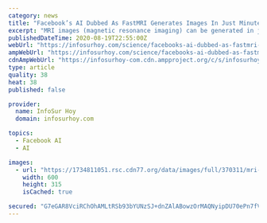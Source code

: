 ```yaml
---
category: news
title: "Facebook’s AI Dubbed As FastMRI Generates Images In Just Minutes By Using a Quarter of Traditional Required Data"
excerpt: "MRI images (magnetic resonance imaging) can be generated in just a few minutes using Facebook's artificial intelligence (AI). In collaboration with NYU"
publishedDateTime: 2020-08-19T22:55:00Z
webUrl: "https://infosurhoy.com/science/facebooks-ai-dubbed-as-fastmri-generates-images-in-just-minutes-by-using-a-quarter-of-traditional-required-data/"
ampWebUrl: "https://infosurhoy.com/science/facebooks-ai-dubbed-as-fastmri-generates-images-in-just-minutes-by-using-a-quarter-of-traditional-required-data/amp/"
cdnAmpWebUrl: "https://infosurhoy-com.cdn.ampproject.org/c/s/infosurhoy.com/science/facebooks-ai-dubbed-as-fastmri-generates-images-in-just-minutes-by-using-a-quarter-of-traditional-required-data/amp/"
type: article
quality: 38
heat: 38
published: false

provider:
  name: InfoSur Hoy
  domain: infosurhoy.com

topics:
  - Facebook AI
  - AI

images:
  - url: "https://1734811051.rsc.cdn77.org/data/images/full/370311/mri-images-can-be-generated-using-facebooks-ai-requiring-only-a-quarter-of-the-traditional-mris.jpg?w=600?w=650"
    width: 600
    height: 315
    isCached: true

secured: "G7eGAR8VciRChOhAMLtRSb93bYUNzSJ+dnZAlABowzOrMAQNyipDU70ePn7fVWRaA2ii2J2IoZXeRlVVIQq9t4O6l3j404m0f/8jKy4jR+DUsVFvC+Xjx0dpv+Ml79Bx9duTyjocOQkw5/iK4klqtv35VOvtAtvsyASnB7SFmTUFjanxpqpFKw7uCBnfOWeGQrZyA6DH9pL8xewbasq32r66/xeq+i2TccqX8pIMsTCdhOLPHdcemwbDEDSrjQU3u0kMuM2tdTMVHoFFlpvvUclKagRvIIxUH6d9sstIEc6B11cjgO0s4Er4tceQjHxIaRLplDjpRJ15f2yXT6nKVg==;GwlbM5dalgGtgEIYJ8Hj+A=="
---
```


